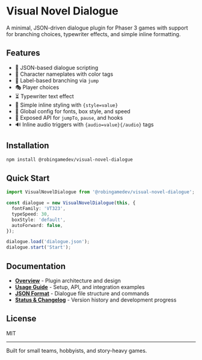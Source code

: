# Visual Novel Dialogue

A minimal, JSON-driven dialogue plugin for Phaser 3 games with support for branching choices, typewriter effects, and simple inline formatting.

## Features

- 🧾 JSON-based dialogue scripting
- 💬 Character nameplates with color tags
- 🧠 Label-based branching via `jump`
- 🎭 Player choices
- ⏳ Typewriter text effect
- 🎨 Simple inline styling with `{style=value}`
- 🧰 Global config for fonts, box style, and speed
- 🔌 Exposed API for `jumpTo`, `pause`, and hooks
- 🔊 Inline audio triggers with `{audio=value}{/audio}` tags

## Installation

```bash
npm install @robingamedev/visual-novel-dialogue
```

## Quick Start

```ts
import VisualNovelDialogue from '@robingamedev/visual-novel-dialogue';

const dialogue = new VisualNovelDialogue(this, {
  fontFamily: 'VT323',
  typeSpeed: 30,
  boxStyle: 'default',
  autoForward: false,
});

dialogue.load('dialogue.json');
dialogue.start('Start');
```

## Documentation

- **[Overview](.cursor/rules/overview.mdc)** - Plugin architecture and design
- **[Usage Guide](.cursor/rules/usage.mdc)** - Setup, API, and integration examples
- **[JSON Format](.cursor/rules/json-format.mdc)** - Dialogue file structure and commands
- **[Status & Changelog](.cursor/rules/status.mdc)** - Version history and development progress

## License

MIT

---

Built for small teams, hobbyists, and story-heavy games. 